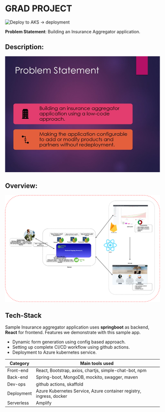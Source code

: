 # GRAD PROJECT
![Deploy to AKS -> deployment](https://github.com/Wizard-Z/axis-project-grad/workflows/Deploy%20to%20AKS%20-%3E%20deployment/badge.svg?branch=deployment)

**Problem Statement**: Building an Insurance Aggregator application.

## Description:  

![alt overview](present/Slide2.jpg "Project-overview")  

## Overview:  

![Overview](present/Slide3.png "Project-overview")

## Tech-Stack

Sample Insurance aggregator application uses **springboot** as backend, **React** for frontend. Features we demonstrate with this sample app.
- Dynamic form generation using config based approach.
- Setting up complete CI/CD workflow using github actions.
- Deployment to Azure kubernetes service.


| Category | Main tools used |
| ------ | ------ |
| Front-end |  React, Bootstrap, axios, chartjs, simple-chat-bot, npm|
| Back-end | Spring-boot, MongoDB, mockito, swagger, maven |
| Dev-ops | github actions, skaffold |
| Deployment | Azure Kubernetes Service, Azure container registry, ingress, docker |
|Serverless| Amplify|




